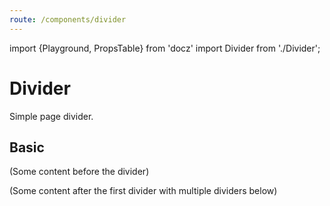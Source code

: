 ```yaml
---
route: /components/divider
---
```


import {Playground, PropsTable} from 'docz'
import Divider from './Divider';

# Divider

Simple page divider.

<PropsTable of={Divider} />

## Basic

<Playground>
  <p>(Some content before the divider)</p>
  <Divider />
  <p>(Some content after the first divider with multiple dividers below)</p>
  <Divider />
  <Divider />
  <Divider />
</Playground>
